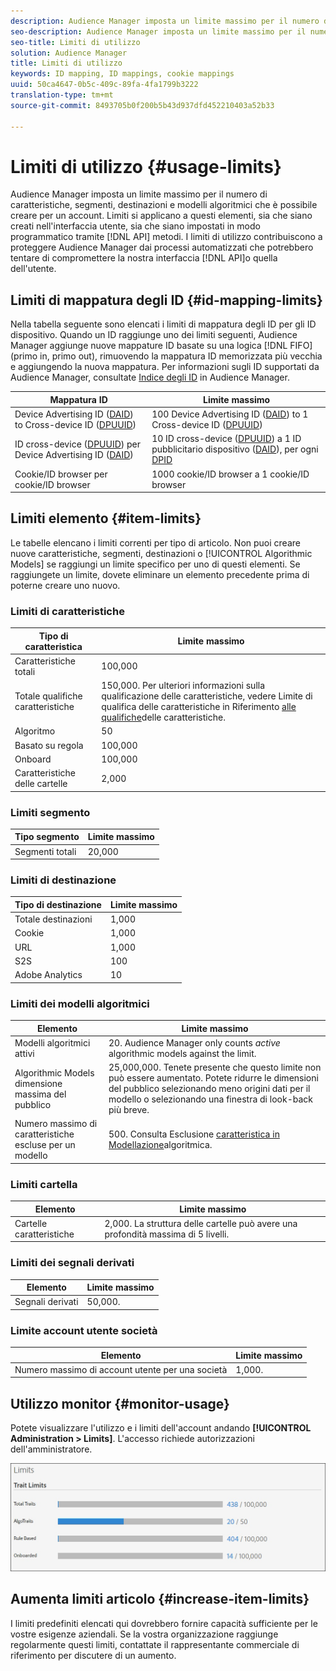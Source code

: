 ```yaml
---
description: Audience Manager imposta un limite massimo per il numero di caratteristiche, segmenti, destinazioni e modelli algoritmici che è possibile creare per un account. Limiti si applicano a questi elementi, sia che siano creati nell'interfaccia utente, sia che siano stati impostati in modo programmatico tramite i metodi API. I limiti di utilizzo contribuiscono a proteggere Audience Manager dai processi automatizzati che potrebbero tentare di compromettere le nostre API o interfaccia utente.
seo-description: Audience Manager imposta un limite massimo per il numero di caratteristiche, segmenti, destinazioni e modelli algoritmici che è possibile creare per un account. Limiti si applicano a questi elementi, sia che siano creati nell'interfaccia utente, sia che siano stati impostati in modo programmatico tramite i metodi API. I limiti di utilizzo contribuiscono a proteggere Audience Manager dai processi automatizzati che potrebbero tentare di compromettere le nostre API o interfaccia utente.
seo-title: Limiti di utilizzo
solution: Audience Manager
title: Limiti di utilizzo
keywords: ID mapping, ID mappings, cookie mappings
uuid: 50ca4647-0b5c-409c-89fa-4fa1799b3222
translation-type: tm+mt
source-git-commit: 8493705b0f200b5b43d937dfd452210403a52b33

---
```



# Limiti di utilizzo {#usage-limits}

Audience Manager imposta un limite massimo per il numero di caratteristiche, segmenti, destinazioni e modelli algoritmici che è possibile creare per un account. Limiti si applicano a questi elementi, sia che siano creati nell&#39;interfaccia utente, sia che siano impostati in modo programmatico tramite [!DNL API] metodi. I limiti di utilizzo contribuiscono a proteggere Audience Manager dai processi automatizzati che potrebbero tentare di compromettere la nostra interfaccia [!DNL API]o quella dell&#39;utente.

## Limiti di mappatura degli ID {#id-mapping-limits}

Nella tabella seguente sono elencati i limiti di mappatura [](../../integration/sending-audience-data/batch-data-transfer-explained/id-sync-http.md) degli ID per gli ID dispositivo. Quando un ID raggiunge uno dei limiti seguenti, Audience Manager aggiunge nuove mappature ID basate su una logica [!DNL FIFO] (primo in, primo out), rimuovendo la mappatura ID memorizzata più vecchia e aggiungendo la nuova mappatura. Per informazioni sugli ID supportati da Audience Manager, consultate [Indice degli ID](../../reference/ids-in-aam.md) in Audience Manager.

| Mappatura ID | Limite massimo |
|-----------|-------------- |
| Device Advertising ID ([DAID](../../reference/ids-in-aam.md)) to Cross-device ID ([DPUUID](../../reference/ids-in-aam.md)) | 100 Device Advertising ID ([DAID](../../reference/ids-in-aam.md)) to 1 Cross-device ID ([DPUUID](../../reference/ids-in-aam.md)) |
| ID cross-device ([DPUUID](../../reference/ids-in-aam.md)) per Device Advertising ID ([DAID](../../reference/ids-in-aam.md)) | 10 ID cross-device ([DPUUID](../../reference/ids-in-aam.md)) a 1 ID pubblicitario dispositivo ([DAID](../../reference/ids-in-aam.md)), per ogni [DPID](../../reference/ids-in-aam.md) |
| Cookie/ID browser per cookie/ID browser | 1000 cookie/ID browser a 1 cookie/ID browser |

## Limiti elemento {#item-limits}

Le tabelle elencano i limiti correnti per tipo di articolo. Non puoi creare nuove caratteristiche, segmenti, destinazioni o [!UICONTROL Algorithmic Models] se raggiungi un limite specifico per uno di questi elementi. Se raggiungete un limite, dovete eliminare un elemento precedente prima di poterne creare uno nuovo.

### Limiti di caratteristiche

| Tipo di caratteristica | Limite massimo |
| -------------------------- | ------------------------------------- |
| Caratteristiche totali | 100,000 |
| Totale qualifiche caratteristiche | 150,000. Per ulteriori informazioni sulla qualificazione delle caratteristiche, vedere Limite di qualifica delle caratteristiche in Riferimento [alle qualifiche](/help/using/features/traits/trait-and-segment-qualification-reference.md#trait-qualification-limit)delle caratteristiche. |
| Algoritmo | 50 |
| Basato su regola | 100,000 |
| Onboard | 100,000 |
| Caratteristiche delle cartelle | 2,000 |

### Limiti segmento

| Tipo segmento | Limite massimo |
| -------------- | ------------- |
| Segmenti totali | 20,000 |

### Limiti di destinazione

| Tipo di destinazione | Limite massimo |
| ------------------ | ------------- |
| Totale destinazioni | 1,000 |
| Cookie | 1,000 |
| URL | 1,000 |
| S2S | 100 |
| Adobe Analytics | 10 |

### Limiti dei modelli algoritmici

| Elemento | Limite massimo |
| -------- | ----- |
| Modelli algoritmici attivi | 20. Audience Manager only counts *active* algorithmic models against the limit. |
| Algorithmic Models dimensione massima del pubblico | 25,000,000.  Tenete presente che questo limite non può essere aumentato. Potete ridurre le dimensioni del pubblico selezionando meno origini dati per il modello o selezionando una finestra di look-back più breve. |
| Numero massimo di caratteristiche escluse per un modello | 500. Consulta Esclusione [caratteristica in Modellazione](/help/using/features/algorithmic-models/trait-exclusion-algo-models.md)algoritmica. |

### Limiti cartella

| Elemento | Limite massimo |
| ------------- | ------------------ |
| Cartelle caratteristiche | 2,000.  La struttura delle cartelle può avere una profondità massima di 5 livelli. |

### Limiti dei segnali derivati

| Elemento | Limite massimo |
| --------------- | ------------- |
| Segnali derivati | 50,000. |

### Limite account utente società

| Elemento | Limite massimo |
| ----------- | ------------- |
| Numero massimo di account utente per una società | 1,000. |

## Utilizzo monitor {#monitor-usage}

Potete visualizzare l&#39;utilizzo e i limiti dell&#39;account andando **[!UICONTROL Administration > Limits]**. L&#39;accesso richiede autorizzazioni dell&#39;amministratore.

![immagine con limiti di utilizzo](assets/usage-limits.png)

## Aumenta limiti articolo {#increase-item-limits}

I limiti predefiniti elencati qui dovrebbero fornire capacità sufficiente per le vostre esigenze aziendali. Se la vostra organizzazione raggiunge regolarmente questi limiti, contattate il rappresentante commerciale di riferimento per discutere di un aumento.
